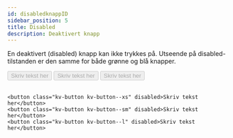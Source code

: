 ```yaml
---
id: disabledknappID
sidebar_position: 5
title: Disabled
description: Deaktivert knapp
---
```



En deaktivert (disabled) knapp kan ikke trykkes på. Utseende på disabled-tilstanden er den samme for både grønne og blå knapper. 

<div class="buttons--section">
<button class="kv-button kv-button--xs" disabled>Skriv tekst her</button>
<button class="kv-button kv-button--sm" disabled>Skriv tekst her</button>
<button class="kv-button kv-button--l" disabled>Skriv tekst her</button>
</div>
<br/>

```markup 
<button class="kv-button kv-button--xs" disabled>Skriv tekst her</button>
<button class="kv-button kv-button--sm" disabled>Skriv tekst her</button>
<button class="kv-button kv-button--l" disabled>Skriv tekst her</button>
```